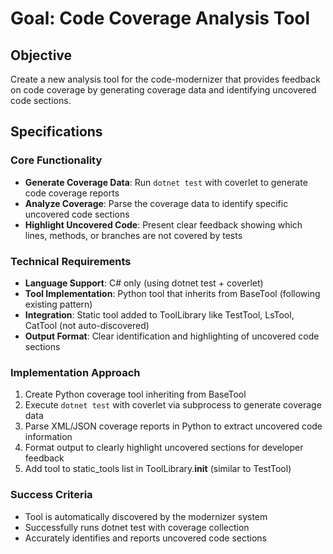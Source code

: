 # Goal: Code Coverage Analysis Tool

## Objective
Create a new analysis tool for the code-modernizer that provides feedback on code coverage by generating coverage data and identifying uncovered code sections.

## Specifications

### Core Functionality
- **Generate Coverage Data**: Run `dotnet test` with coverlet to generate code coverage reports
- **Analyze Coverage**: Parse the coverage data to identify specific uncovered code sections
- **Highlight Uncovered Code**: Present clear feedback showing which lines, methods, or branches are not covered by tests

### Technical Requirements
- **Language Support**: C# only (using dotnet test + coverlet)
- **Tool Implementation**: Python tool that inherits from BaseTool (following existing pattern)
- **Integration**: Static tool added to ToolLibrary like TestTool, LsTool, CatTool (not auto-discovered)
- **Output Format**: Clear identification and highlighting of uncovered code sections

### Implementation Approach
1. Create Python coverage tool inheriting from BaseTool
2. Execute `dotnet test` with coverlet via subprocess to generate coverage data
3. Parse XML/JSON coverage reports in Python to extract uncovered code information
4. Format output to clearly highlight uncovered sections for developer feedback
5. Add tool to static_tools list in ToolLibrary.__init__ (similar to TestTool)

### Success Criteria
- Tool is automatically discovered by the modernizer system
- Successfully runs dotnet test with coverage collection
- Accurately identifies and reports uncovered code sections